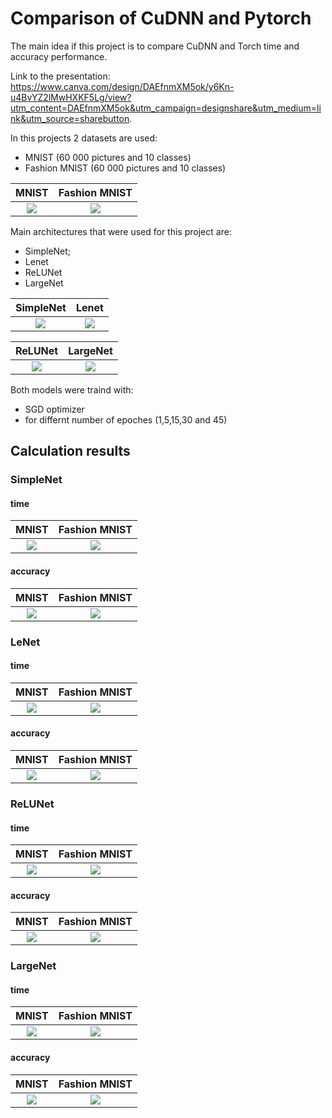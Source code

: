 # Comparison of CuDNN and Pytorch

The main idea if this project is to compare CuDNN and Torch time and accuracy performance.

Link to the presentation: https://www.canva.com/design/DAEfnmXM5ok/y6Kn-u4BvYZ2lMwHXKF5Lg/view?utm_content=DAEfnmXM5ok&utm_campaign=designshare&utm_medium=link&utm_source=sharebutton.


In this projects 2 datasets are used:
- MNIST (60 000 pictures and 10 classes)
- Fashion MNIST (60 000 pictures and 10 classes)

MNIST                     |  Fashion MNIST
:-------------------------:|:-------------------------:
![](https://github.com/Nina-Konovalova/HCP_skoltech/blob/main/Project/pictures/Other/MNIST.png)  |  ![](https://github.com/Nina-Konovalova/HCP_skoltech/blob/main/Project/pictures/Other/Fashion_MNIST.png)



Main architectures that were used for this project are:
- SimpleNet;
- Lenet
- ReLUNet
- LargeNet


SimpleNet                   |  Lenet
:-------------------------:|:-------------------------:
![](https://github.com/Nina-Konovalova/HCP_skoltech/blob/main/Project/pictures/Other/SimpleNet_pic.png)  |  ![](https://github.com/Nina-Konovalova/HCP_skoltech/blob/main/Project/pictures/Other/LeNet_pic.png)


ReLUNet                     |  LargeNet
:-------------------------:|:-------------------------:
![](https://github.com/Nina-Konovalova/HCP_skoltech/blob/main/Project/pictures/Other/ReLUNet_pic.png)  |  ![](https://github.com/Nina-Konovalova/HCP_skoltech/blob/main/Project/pictures/Other/LargeNet_pic.png)





Both models were traind with:
- SGD optimizer
- for differnt number of epoches (1,5,15,30 and 45)

## Calculation results

### SimpleNet

#### time

 MNIST                      | Fashion MNIST 
:-------------------------:|:-------------------------:
![](https://github.com/Nina-Konovalova/HCP_skoltech/blob/main/Project/pictures/experiments/time/simplenet_f_t.png)  |  ![](https://github.com/Nina-Konovalova/HCP_skoltech/blob/main/Project/pictures/experiments/time/simplenet_m_t.png)

#### accuracy

 MNIST                      | Fashion MNIST 
:-------------------------:|:-------------------------:
![](https://github.com/Nina-Konovalova/HCP_skoltech/blob/main/Project/pictures/experiments/accuracy/simplenet_f.png)  |  ![](https://github.com/Nina-Konovalova/HCP_skoltech/blob/main/Project/pictures/experiments/accuracy/simplenet_m.png)

### LeNet

#### time


 MNIST                      | Fashion MNIST 
:-------------------------:|:-------------------------:
![](https://github.com/Nina-Konovalova/HCP_skoltech/blob/main/Project/pictures/experiments/time/Lenet_f_t.png)  |  ![](https://github.com/Nina-Konovalova/HCP_skoltech/blob/main/Project/pictures/experiments/time/lenet_m_t.png)

#### accuracy

 MNIST                      | Fashion MNIST 
:-------------------------:|:-------------------------:
![](https://github.com/Nina-Konovalova/HCP_skoltech/blob/main/Project/pictures/experiments/accuracy/Lenet_f.png)  |  ![](https://github.com/Nina-Konovalova/HCP_skoltech/blob/main/Project/pictures/experiments/accuracy/lenet_m.png)

### ReLUNet

#### time

 MNIST                      | Fashion MNIST 
:-------------------------:|:-------------------------:
![](https://github.com/Nina-Konovalova/HCP_skoltech/blob/main/Project/pictures/experiments/time/ReLuNet_f_t.png)  |  ![](https://github.com/Nina-Konovalova/HCP_skoltech/blob/main/Project/pictures/experiments/time/ReLuNet_m_t.png)

#### accuracy


 MNIST                      | Fashion MNIST 
:-------------------------:|:-------------------------:
![](https://github.com/Nina-Konovalova/HCP_skoltech/blob/main/Project/pictures/experiments/accuracy/ReLuNet_f.png)  |  ![](https://github.com/Nina-Konovalova/HCP_skoltech/blob/main/Project/pictures/experiments/accuracy/ReLuNet_m.png)

### LargeNet

#### time


 MNIST                      | Fashion MNIST 
:-------------------------:|:-------------------------:
![](https://github.com/Nina-Konovalova/HCP_skoltech/blob/main/Project/pictures/experiments/time/largenet_f_t.png)  |  ![](https://github.com/Nina-Konovalova/HCP_skoltech/blob/main/Project/pictures/experiments/time/largenet_m_t.png)

#### accuracy


 MNIST                      | Fashion MNIST 
:-------------------------:|:-------------------------:
![](https://github.com/Nina-Konovalova/HCP_skoltech/blob/main/Project/pictures/experiments/accuracy/largenet_f.png)  |  ![](https://github.com/Nina-Konovalova/HCP_skoltech/blob/main/Project/pictures/experiments/accuracy/largenet_m.png)
